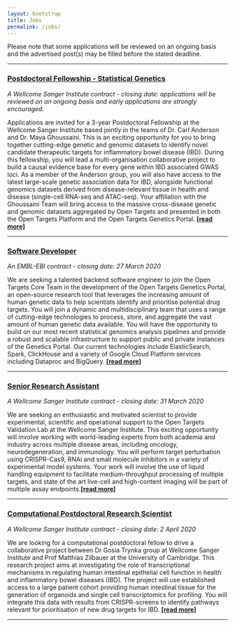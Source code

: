 ```yaml
---
layout: bootstrap
title: Jobs
permalink: /jobs/
---
```

Please note that some applications will be reviewed on an ongoing basis and the advertised post(s) may be filled before the stated deadline. 

***

### [Postdoctoral Fellowship - Statistical Genetics](https://jobs.sanger.ac.uk/vacancy/postdoctoral-fellowship-statistical-genetics-416231.html)
*A Wellcome Sanger Institute contract - closing date: applications will be reviewed on an ongoing basis and early applications are strongly encouraged.*

Applications are invited for a 3-year Postdoctoral Fellowship at the Wellcome Sanger Institute based jointly in the teams of Dr. Carl Anderson and Dr. Maya Ghoussaini. This is an exciting opportunity for you to bring together cutting-edge genetic and genomic datasets to identify novel candidate therapeutic targets for inflammatory bowel disease (IBD). During this fellowship, you will lead a multi-organisation collaborative project to build a causal evidence base for every gene within IBD associated GWAS loci. As a member of the Anderson group, you will also have access to the latest large-scale genetic association data for IBD, alongside functional genomics datasets derived from disease-relevant tissue in health and disease (single-cell RNA-seq and ATAC-seq). Your affiliation with the Ghoussaini Team will bring access to the massive cross-disease genetic and genomic datasets aggregated by Open Targets and presented in both the Open Targets Platform and the Open Targets Genetics Portal. __[[read more]](https://jobs.sanger.ac.uk/vacancy/postdoctoral-fellowship-statistical-genetics-416231.html)__

***

### [Software Developer](https://www.embl.de/jobs/searchjobs/index.php?ref=EBI01577)
*An EMBL-EBI contract - closing date: 27 March 2020*

We are seeking a talented backend software engineer to join the Open Targets Core Team in the development of the Open Targets Genetics Portal, an open-source research tool that leverages the increasing amount of human genetic data to help scientists identify and prioritise potential drug targets. You will join a dynamic and multidisciplinary team that uses a range of cutting-edge technologies to process, store, and aggregate the vast amount of human genetic data available. You will have the opportunity to build on our most recent statistical genomics analysis pipelines and provide a robust and scalable infrastructure to support public and private instances of the Genetics Portal. Our current technologies include ElasticSearch, Spark, ClickHouse and a variety of Google Cloud Platform services including Dataproc and BigQuery.  __[[read more]](https://www.embl.de/jobs/searchjobs/index.php?ref=EBI01577)__

***

### [Senior Research Assistant](https://jobs.sanger.ac.uk/vacancy/senior-research-assistant-415335.html)
*A Wellcome Sanger Institute contract - closing date: 31 March 2020*

We are seeking an enthusiastic and motivated scientist to provide experimental, scientific and operational support to the Open Targets Validation Lab at the Wellcome Sanger Institute. This exciting opportunity will involve working with world-leading experts from both academia and industry across multiple disease areas, including oncology, neurodegeneration, and immunology. You will perform target perturbation using CRISPR-Cas9, RNAi and small molecule inhibitors in a variety of experimental model systems. Your work will involve the use of liquid handling equipment to facilitate medium-throughput processing of multiple targets, and state of the art live-cell and high-content imaging will be part of multiple assay endpoints.__[[read more]](https://jobs.sanger.ac.uk/vacancy/senior-research-assistant-415335.html)__

***

### [Computational Postdoctoral Research Scientist](https://jobs.sanger.ac.uk/vacancy/computational-postdoctoral-research-scientist-415102.html)
*A Wellcome Sanger Institute contract - closing date: 2 April 2020*

We are looking for a computational postdoctoral fellow to drive a collaborative project between Dr Gosia Trynka group at Wellcome Sanger Institute and Prof Matthias Zilbauer at the University of Cambridge. This research project aims at investigating the role of transcriptional mechanisms in regulating human intestinal epithelial cell function in health and inflammatory bowel diseases (IBD). The project will use established access to a large patient cohort providing human intestinal tissue for the generation of organoids and single cell transcriptomics for profiling. You will integrate this data with results from CRISPR-screens to identify pathways relevant for prioritisation of new drug targets for IBD. __[[read more]](https://jobs.sanger.ac.uk/vacancy/computational-postdoctoral-research-scientist-415102.html)__

***